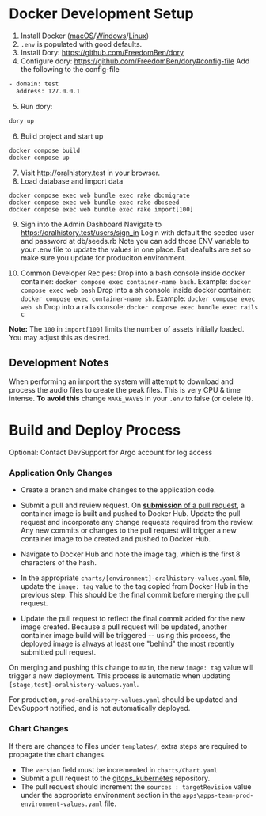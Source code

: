 # Docker Development Setup

1. Install Docker ([macOS](https://docs.docker.com/docker-for-mac/install/)/[Windows](https://docs.docker.com/docker-for-windows/install/)/[Linux](https://docs.docker.com/engine/install/))
2. `.env` is populated with good defaults.
3. Install Dory: https://github.com/FreedomBen/dory
4. Configure dory: https://github.com/FreedomBen/dory#config-file
   Add the following to the config-file

```bash
- domain: test
  address: 127.0.0.1
```

5. Run dory:

```bash
dory up
```

6.  Build project and start up

```bash
docker compose build
docker compose up
```

7. Visit http://oralhistory.test in your browser.
8. Load database and import data

```
docker compose exec web bundle exec rake db:migrate
docker compose exec web bundle exec rake db:seed
docker compose exec web bundle exec rake import[100]
```

9. Sign into the Admin Dashboard
   Navigate to https://oralhistory.test/users/sign_in
   Login with default the seeded user and password at db/seeds.rb
   Note you can add those ENV variable to your .env file to update
   the values in one place. But deafults are set so make sure you
   update for produciton environment.

10. Common Developer Recipes:
    Drop into a bash console inside docker container: `docker compose exec container-name bash`. Example: `docker compose exec web bash`
    Drop into a sh console inside docker container: `docker compose exec container-name sh`. Example: `docker compose exec web sh`
    Drop into a rails console: `docker compose exec bundle exec rails c`

**Note:** The `100` in `import[100]` limits the number of assets initially loaded. You may adjust this as desired.

## Development Notes

When performing an import the system will attempt to download and process the audio files to create the peak files. This is very CPU & time intense.
**To avoid this** change `MAKE_WAVES` in your `.env` to false (or delete it).

# Build and Deploy Process

Optional: Contact DevSupport for Argo account for log access

### Application Only Changes

- Create a branch and make changes to the application code.

- Submit a pull and review request. On [**submission** of a pull request](https://github.com/UCLALibrary/oral-history/blob/main/.github/workflows/build-dockerhub.yml), a container image is built and pushed to Docker Hub. Update the pull request and incorporate any change requests required from the review. Any new commits or changes to the pull request will trigger a new container image to be created and pushed to Docker Hub.

- Navigate to Docker Hub and note the image tag, which is the first 8 characters of the hash.

- In the appropriate `charts/[environment]-oralhistory-values.yaml` file, update the `image: tag` value to the tag copied from Docker Hub in the previous step. This should be the final commit before merging the pull request.

- Update the pull request to reflect the final commit added for the new image created.
  Because a pull request will be updated, another container image build will be triggered -- using this process, the deployed image is always at least one "behind" the most recently submitted pull request.

On merging and pushing this change to `main`, the new `image: tag` value will trigger a new deployment. This process is automatic when updating `[stage,test]-oralhistory-values.yaml`.

For production, `prod-oralhistory-values.yaml` should be updated and DevSupport notified, and is not automatically deployed.

### Chart Changes

If there are changes to files under `templates/`, extra steps are required to propagate the chart changes.

- The `version` field must be incremented in `charts/Chart.yaml`
- Submit a pull request to the [gitops_kubernetes](https://github.com/UCLALibrary/gitops_kubernetes) repository.
- The pull request should increment the `sources : targetRevision` value under the appropriate environment section in the `apps\apps-team-prod-environment-values.yaml` file.
